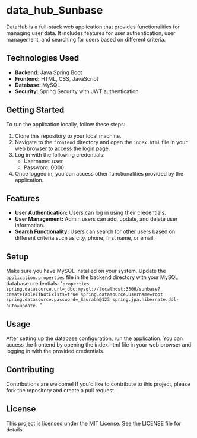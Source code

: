 # data_hub_Sunbase

DataHub is a full-stack web application that provides functionalities for managing user data. It includes features for user authentication, user management, and searching for users based on different criteria.

## Technologies Used

- **Backend:** Java Spring Boot
- **Frontend:** HTML, CSS, JavaScript
- **Database:** MySQL
- **Security:** Spring Security with JWT authentication

## Getting Started

To run the application locally, follow these steps:

1. Clone this repository to your local machine.
2. Navigate to the `frontend` directory and open the `index.html` file in your web browser to access the login page.
3. Log in with the following credentials:
   - Username: user
   - Password: 0000
4. Once logged in, you can access other functionalities provided by the application.

## Features

- **User Authentication:** Users can log in using their credentials.
- **User Management:** Admin users can add, update, and delete user information.
- **Search Functionality:** Users can search for other users based on different criteria such as city, phone, first name, or email.

## Setup

Make sure you have MySQL installed on your system. Update the `application.properties` file in the backend directory with your MySQL database credentials:
"```properties
spring.datasource.url=jdbc:mysql://localhost:3306/sunbase?createTableIfNotExists=true
spring.datasource.username=root
spring.datasource.password=_Saurabh@123
spring.jpa.hibernate.ddl-auto=update.```
"
## Usage
After setting up the database configuration, run the application. You can access the frontend by opening the index.html file in your web browser and logging in with the provided credentials.


## Contributing
Contributions are welcome! If you'd like to contribute to this project, please fork the repository and create a pull request.

## License
This project is licensed under the MIT License. See the LICENSE file for details.
